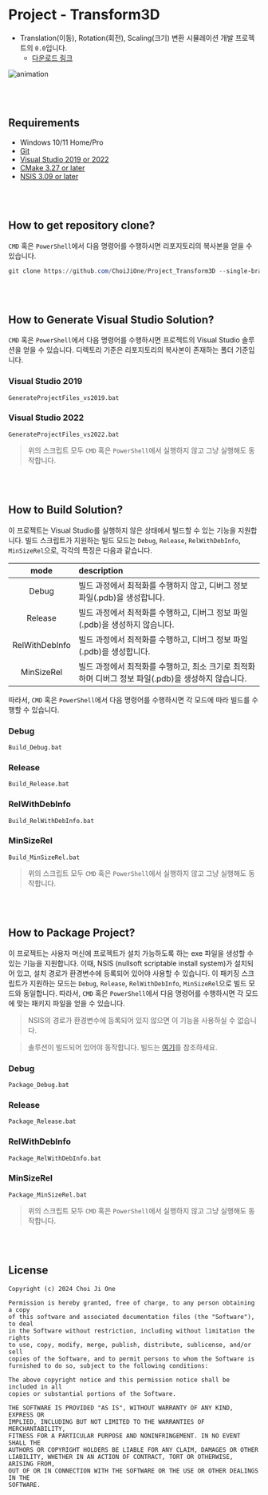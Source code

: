 # Project - Transform3D
- Translation(이동), Rotation(회전), Scaling(크기) 변환 시뮬레이션 개발 프로젝트의 `0.0`입니다.
  - [다운로드 링크](https://github.com/ChoiJiOne/Project_Transform3D/releases/tag/0.0)

![animation](./Image/animation.gif)

<br><br>


## Requirements
- Windows 10/11 Home/Pro
- [Git](https://git-scm.com/)
- [Visual Studio 2019 or 2022](https://visualstudio.microsoft.com/ko/)
- [CMake 3.27 or later](https://cmake.org/download/)
- [NSIS 3.09 or later](https://nsis.sourceforge.io/Download)

<br><br>


## How to get repository clone?

`CMD` 혹은 `PowerShell`에서 다음 명령어를 수행하시면 리포지토리의 복사본을 얻을 수 있습니다.

```PowerShell
git clone https://github.com/ChoiJiOne/Project_Transform3D --single-branch -b 0.0
```

<br><br>


## How to Generate Visual Studio Solution?

`CMD` 혹은 `PowerShell`에서 다음 명령어를 수행하시면 프로젝트의 Visual Studio 솔루션을 얻을 수 있습니다. 디렉토리 기준은 리포지토리의 복사본이 존재하는 폴더 기준입니다.

### Visual Studio 2019 
```
GenerateProjectFiles_vs2019.bat
```

### Visual Studio 2022
```
GenerateProjectFiles_vs2022.bat
```

> 위의 스크립트 모두 `CMD` 혹은 `PowerShell`에서 실행하지 않고 그냥 실행해도 동작합니다.


<br><br>


## How to Build Solution?

이 프로젝트는 Visual Studio를 실행하지 않은 상태에서 빌드할 수 있는 기능을 지원합니다. 빌드 스크립트가 지원하는 빌드 모드는 `Debug`, `Release`, `RelWithDebInfo`, `MinSizeRel`으로, 각각의 특징은 다음과 같습니다.

| mode | description |
|:---:|:---|
| Debug | 빌드 과정에서 최적화를 수행하지 않고, 디버그 정보 파일(.pdb)을 생성합니다. |
| Release | 빌드 과정에서 최적화를 수행하고, 디버그 정보 파일(.pdb)을 생성하지 않습니다. |
| RelWithDebInfo | 빌드 과정에서 최적화를 수행하고, 디버그 정보 파일(.pdb)을 생성합니다. |
| MinSizeRel  | 빌드 과정에서 최적화를 수행하고, 최소 크기로 최적화하며 디버그 정보 파일(.pdb)을 생성하지 않습니다. |

따라서, `CMD` 혹은 `PowerShell`에서 다음 명령어를 수행하시면 각 모드에 따라 빌드를 수행할 수 있습니다.

### Debug
```
Build_Debug.bat
```

### Release
```
Build_Release.bat
```

### RelWithDebInfo
```
Build_RelWithDebInfo.bat
```

### MinSizeRel
```
Build_MinSizeRel.bat
```

> 위의 스크립트 모두 `CMD` 혹은 `PowerShell`에서 실행하지 않고 그냥 실행해도 동작합니다.

<br><br>


## How to Package Project?

이 프로젝트는 사용자 머신에 프로젝트가 설치 가능하도록 하는 exe 파일을 생성할 수 있는 기능을 지원합니다. 이때, NSIS (nullsoft scriptable install system)가 설치되어 있고, 설치 경로가 환경변수에 등록되어 있어야 사용할 수 있습니다. 이 패키징 스크립트가 지원하는 모드는 `Debug`, `Release`, `RelWithDebInfo`, `MinSizeRel`으로 빌드 모드와 동일합니다. 따라서, `CMD` 혹은 `PowerShell`에서 다음 명령어를 수행하시면 각 모드에 맞는 패키지 파일을 얻을 수 있습니다.

> NSIS의 경로가 환경변수에 등록되어 있지 않으면 이 기능을 사용하실 수 없습니다. 

> 솔루션이 빌드되어 있어야 동작합니다. 빌드는 [여기](#how-to-build-solution)를 참조하세요.

### Debug
```
Package_Debug.bat
```

### Release
```
Package_Release.bat
```

### RelWithDebInfo
```
Package_RelWithDebInfo.bat
```

### MinSizeRel
```
Package_MinSizeRel.bat
```

> 위의 스크립트 모두 `CMD` 혹은 `PowerShell`에서 실행하지 않고 그냥 실행해도 동작합니다.

<br><br>

## License

```
Copyright (c) 2024 Choi Ji One

Permission is hereby granted, free of charge, to any person obtaining a copy
of this software and associated documentation files (the "Software"), to deal
in the Software without restriction, including without limitation the rights
to use, copy, modify, merge, publish, distribute, sublicense, and/or sell
copies of the Software, and to permit persons to whom the Software is
furnished to do so, subject to the following conditions:

The above copyright notice and this permission notice shall be included in all
copies or substantial portions of the Software.

THE SOFTWARE IS PROVIDED "AS IS", WITHOUT WARRANTY OF ANY KIND, EXPRESS OR
IMPLIED, INCLUDING BUT NOT LIMITED TO THE WARRANTIES OF MERCHANTABILITY,
FITNESS FOR A PARTICULAR PURPOSE AND NONINFRINGEMENT. IN NO EVENT SHALL THE
AUTHORS OR COPYRIGHT HOLDERS BE LIABLE FOR ANY CLAIM, DAMAGES OR OTHER
LIABILITY, WHETHER IN AN ACTION OF CONTRACT, TORT OR OTHERWISE, ARISING FROM,
OUT OF OR IN CONNECTION WITH THE SOFTWARE OR THE USE OR OTHER DEALINGS IN THE
SOFTWARE.
```
